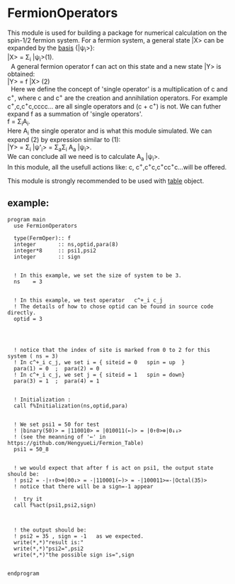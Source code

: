 # FermionOperators
This module is used for building a package for numerical calculation on the spin-1/2 fermion system. For a fermion system, a general state |X> can be expanded by the [basis](https://github.com/HengyueLi/Fermion_Table#representation-of-manybody-state) {|ѱ<sub>i</sub>>}:</br>
|X> = Σ<sub>i</sub> |ѱ<sub>i</sub>>(1).</br>&nbsp;
A general fermion operator f can act on this state and a new state |Y> is obtained:</br>
|Y> = f |X>    (2)  </br>&nbsp;
 Here we define the concept of 'single operator' is a multiplication of c and c<sup>+</sup>, where c and c<sup>+</sup> are the creation and annihilation operators. For example c<sup>+</sup>,c,c<sup>+</sup>c,cccc... are all single operators and (c + c<sup>+</sup>) is not. We can futher expand f as a summation of 'single operators'.</br>
 f = Σ<sub>i</sub>A<sub>i</sub>.</br>
 Here A<sub>i</sub> the single operator and is what this module simulated. We can expand (2) by expression similar to (1):</br>
|Y> = Σ<sub>i</sub> |ѱ'<sub>i</sub>> = Σ<sub>a</sub>Σ<sub>i</sub> A<sub>a</sub>  |ѱ<sub>i</sub>>.</br>
We can conclude all we need is to calculate A<sub>a</sub>  |ѱ<sub>i</sub>>. </br>
In this module, all the usefull actions like: c, c<sup>+</sup>,c<sup>+</sup>c,c<sup>+</sup>cc<sup>+</sup>c...will be offered.

This module is strongly recommended to be used with [table](https://github.com/HengyueLi/Fermion_Table) object.
## example:

    program main
      use FermionOperators

      type(FermOper):: f
      integer       :: ns,optid,para(8)
      integer*8     :: psi1,psi2
      integer       :: sign


      ! In this example, we set the size of system to be 3.
      ns    = 3


      ! In this example, we test operator   c^+_i c_j
      ! The details of how to chose optid can be found in source code directly.
      optid = 3




      ! notice that the index of site is marked from 0 to 2 for this system ( ns = 3)
      ! In c^+_i c_j, we set i = { siteid = 0   spin = up  }
      para(1) = 0  ;  para(2) = 0
      ! In c^+_i c_j, we set j = { siteid = 1   spin = down}
      para(3) = 1  ;  para(4) = 1


      ! Initialization :
      call f%Initialization(ns,optid,para)


      ! We set psi1 = 50 for test
      ! |binary(50)> = |110010> = |010011(←)> = |0↑0>⊗|0↓↓>
      ! (see the meanning of '←' in https://github.com/HengyueLi/Fermion_Table)
      psi1 = 50_8


      ! we would expect that after f is act on psi1, the output state should be:
      ! psi2 = -|↑↑0>⊗|00↓> = -|110001(←)> = -|100011>=-|Octal(35)>
      ! notice that there will be a sign=-1 appear

      !  try it
      call f%act(psi1,psi2,sign)



      ! the output should be:
      ! psi2 = 35 , sign = -1   as we expected.
      write(*,*)"result is:"
      write(*,*)"psi2=",psi2
      write(*,*)"the possible sign is=",sign


    endprogram
